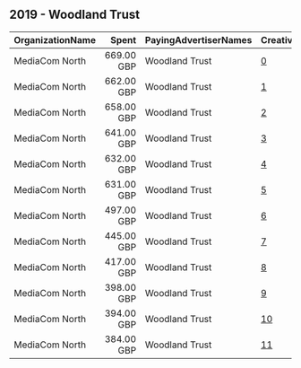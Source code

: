## 2019 - Woodland Trust 
|OrganizationName|Spent|PayingAdvertiserNames|CreativeUrls|Impressions|Genders|AgeBrackets|CountryCodes|BillingAddresses|CandidateBallotInformation|
|:---|---:|:---|:---|---:|:---|:---|:---|:---|:---|
|MediaCom North|669.00 GBP|Woodland Trust|[0](https://www.snap.com/political-ads/asset/d00f6c77d994df8121064eb05980bc1b45811a50797671ac83f4662bdaefae8f?mediaType=mp4)|324,381||18+|united kingdom|"1 Hardman Street,Manchester,M33HF,GB"||
|MediaCom North|662.00 GBP|Woodland Trust|[1](https://www.snap.com/political-ads/asset/8f4c0b0ca36cbe78079d63d20d3bad293a379a61fee263805bd07080f1a697f1?mediaType=mp4)|334,833||18+|united kingdom|"1 Hardman Street,Manchester,M33HF,GB"||
|MediaCom North|658.00 GBP|Woodland Trust|[2](https://www.snap.com/political-ads/asset/b6e2cb7f5962a48380eff571a860246f0a23ba1a5f16da762408b819f978c579?mediaType=mp4)|319,395||18+|united kingdom|"1 Hardman Street,Manchester,M33HF,GB"||
|MediaCom North|641.00 GBP|Woodland Trust|[3](https://www.snap.com/political-ads/asset/fe75cbdb7b387600a896151583aa9265d67548d8058a50df7981288aa0842efb?mediaType=mp4)|310,350||18+|united kingdom|"1 Hardman Street,Manchester,M33HF,GB"||
|MediaCom North|632.00 GBP|Woodland Trust|[4](https://www.snap.com/political-ads/asset/34824bbdb6814a14b76e5c9ad8d6039206d8d76a3f09b4e8aeb7363cb01920bb?mediaType=mp4)|313,455||18+|united kingdom|"1 Hardman Street,Manchester,M33HF,GB"||
|MediaCom North|631.00 GBP|Woodland Trust|[5](https://www.snap.com/political-ads/asset/0c03d1ddb19dda2e071937a3515506a5acb9957ab6d08764826ae7af10f013ac?mediaType=mp4)|308,925||18+|united kingdom|"1 Hardman Street,Manchester,M33HF,GB"||
|MediaCom North|497.00 GBP|Woodland Trust|[6](https://www.snap.com/political-ads/asset/8f4c0b0ca36cbe78079d63d20d3bad293a379a61fee263805bd07080f1a697f1?mediaType=mp4)|266,613||18+|united kingdom|"1 Hardman Street,Manchester,M33HF,GB"||
|MediaCom North|445.00 GBP|Woodland Trust|[7](https://www.snap.com/political-ads/asset/0c03d1ddb19dda2e071937a3515506a5acb9957ab6d08764826ae7af10f013ac?mediaType=mp4)|241,062||18+|united kingdom|"1 Hardman Street,Manchester,M33HF,GB"||
|MediaCom North|417.00 GBP|Woodland Trust|[8](https://www.snap.com/political-ads/asset/fe75cbdb7b387600a896151583aa9265d67548d8058a50df7981288aa0842efb?mediaType=mp4)|233,509||18+|united kingdom|"1 Hardman Street,Manchester,M33HF,GB"||
|MediaCom North|398.00 GBP|Woodland Trust|[9](https://www.snap.com/political-ads/asset/d00f6c77d994df8121064eb05980bc1b45811a50797671ac83f4662bdaefae8f?mediaType=mp4)|216,647||18+|united kingdom|"1 Hardman Street,Manchester,M33HF,GB"||
|MediaCom North|394.00 GBP|Woodland Trust|[10](https://www.snap.com/political-ads/asset/217a76ed9bc29ce08e675a9e490ef5465966ed51e56d1ab6e01b2a7d57fafebc?mediaType=mp4)|220,275||18+|united kingdom|"1 Hardman Street,Manchester,M33HF,GB"||
|MediaCom North|384.00 GBP|Woodland Trust|[11](https://www.snap.com/political-ads/asset/34824bbdb6814a14b76e5c9ad8d6039206d8d76a3f09b4e8aeb7363cb01920bb?mediaType=mp4)|209,301||18+|united kingdom|"1 Hardman Street,Manchester,M33HF,GB"||
